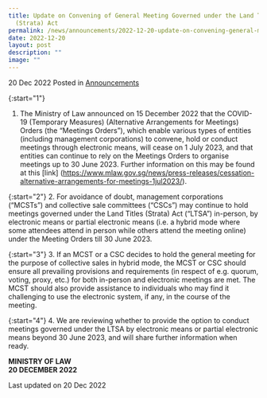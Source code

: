 ```yaml
---
title: Update on Convening of General Meeting Governed under the Land Titles
  (Strata) Act
permalink: /news/announcements/2022-12-20-update-on-convening-general-meeting-governed-under-ltsa/
date: 2022-12-20
layout: post
description: ""
image: ""
---
```

20 Dec 2022 Posted in [Announcements](/news/announcements)

{:start="1"}
1. The Ministry of Law announced on 15 December 2022 that the COVID-19 (Temporary Measures) (Alternative Arrangements for Meetings) Orders (the “Meetings Orders”), which enable various types of entities (including management corporations) to convene, hold or conduct meetings through electronic means, will cease on 1 July 2023, and that entities can continue to rely on the Meetings Orders to organise meetings up to 30 June 2023. Further information on this may be found at this [link] (https://www.mlaw.gov.sg/news/press-releases/cessation-alternative-arrangements-for-meetings-1jul2023/).

{:start="2"}
2. For avoidance of doubt, management corporations (“MCSTs”) and collective sale committees (“CSCs”) may continue to hold meetings governed under the Land Titles (Strata) Act (“LTSA”) in-person, by electronic means or partial electronic means (i.e. a hybrid mode where some attendees attend in person while others attend the meeting online) under the Meeting Orders till 30 June 2023.

{:start="3"}
3. If an MCST or a CSC decides to hold the general meeting for the purpose of collective sales in hybrid mode, the MCST or CSC should ensure all prevailing provisions and requirements (in respect of e.g. quorum, voting, proxy, etc.) for both in-person and electronic meetings are met. The MCST should also provide assistance to individuals who may find it challenging to use the electronic system, if any, in the course of the meeting.

{:start="4"}
4. We are reviewing whether to provide the option to conduct meetings governed under the LTSA by electronic means or partial electronic means beyond 30 June 2023, and will share further information when ready.

**MINISTRY OF LAW**
<br>**20 DECEMBER 2022**

<p class="right-side-updated">Last updated on 20 Dec 2022</p>